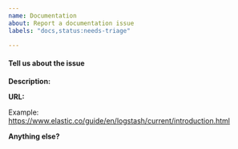 ```yaml
---
name: Documentation
about: Report a documentation issue
labels: "docs,status:needs-triage"

---
```

<!--
Please search [existing issues](https://github.com/elastic/logstash/issues?q=is%3Aopen+is%3Aissue+label%3Adocs). The issue may already exist.
-->

#### Tell us about the issue
<!--
What's the problem? Is information missing? Inaccurate? Just not clear?
Please include a link to the page (if applicable).

-->
**Description:**  


**URL:** 

Example: https://www.elastic.co/guide/en/logstash/current/introduction.html


**Anything else?** 

